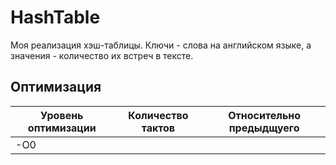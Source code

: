 # HashTable
Моя реализация хэш-таблицы. Ключи - слова на английском языке,
а значения - количество их встреч в тексте.

## Оптимизация

| Уровень оптимизации | Количество тактов | Относительно предыдщуего |
|---------------------|-------------------|--------------------------|
| -O0                 | 